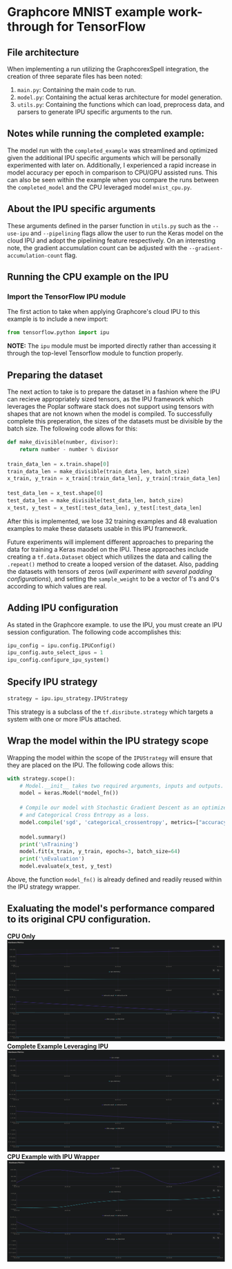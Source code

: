 # Graphcore MNIST example work-through for TensorFlow

## File architecture

When implementing a run utilizing the GraphcorexSpell integration, the creation of three separate files has been noted:
1. `main.py`: Containing the main code to run.
2. `model.py`: Containing the actual keras architecture for model generation.
3. `utils.py`: Containing the functions which can load, preprocess data, and parsers to generate IPU specific arguments to the run.

## Notes while running the completed example:

The model run with the `completed_example` was streamlined and optimized given the additional IPU specific arguments which will be personally experimented with later on.
Additionally, I experienced a rapid increase in model accuracy per epoch in comparison to CPU/GPU assisted runs. This can also be seen within the example when you compare the runs between the `completed_model` and the CPU leveraged model `mnist_cpu.py`.

## About the IPU specific arguments

These arguments defined in the parser function in `utils.py` such as the `--use-ipu` and `--pipelining` flags allow the user to run the Keras model on the cloud IPU and adopt the pipelining feature respectively. On an interesting note, the gradient accumulation count can be adjusted with the `--gradient-accumulation-count` flag.

## Running the CPU example on the IPU

### Import the TensorFlow IPU module
The first action to take when applying Graphcore's cloud IPU to this example is to include a new import:
```python
from tensorflow.python import ipu
```
**NOTE:** The `ipu` module must be imported directly rather than accessing it through the top-level Tensorflow module to function properly.

## Preparing the dataset
The next action to take is to prepare the dataset in a fashion where the IPU can recieve appropriately sized tensors, as the IPU framework which leverages the Poplar software stack does not support using tensors with shapes that are not known when the model is compiled. To successfully complete this preperation, the sizes of the datasets must be divisible by the batch size. The following code allows for this:
```python
def make_divisible(number, divisor):
    return number - number % divisor
    
train_data_len = x.train.shape[0]
train_data_len = make_divisible(train_data_len, batch_size)
x_train, y_train = x_train[:train_data_len], y_train[:train_data_len]

test_data_len = x_test.shape[0]
test_data_len = make_divisible(test_data_len, batch_size)
x_test, y_test = x_test[:test_data_len], y_test[:test_data_len]
```
After this is implemented, we lose 32 training examples and 48 evaluation examples to make these datasets usable in this IPU framework.

Future experiments will implement different approaches to preparing the data for training a Keras maodel on the IPU. These approaches include creating a `tf.data.Dataset` object which utilizes the data and calling the `.repeat()` method to create a looped version of the dataset. Also, padding the datasets with tensors of zeros (_will experiment with several padding configurations_), and setting the `sample_weight` to be a vector of 1's and 0's according to which values are real.

## Adding IPU configuration

As stated in the Graphcore example. to use the IPU, you must create an IPU session configuration. The following code accomplishes this:
```python
ipu_config = ipu.config.IPUConfig()
ipu_config.auto_select_ipus = 1
ipu_config.configure_ipu_system()
```
## Specify IPU strategy
```python
strategy = ipu.ipu_strategy.IPUStrategy
```
This strategy is a subclass of the `tf.disribute.strategy` which targets a system with one or more IPUs attached.

## Wrap the model within the IPU strategy scope

Wrapping the model within the scope of the `IPUStrategy` will ensure that they are placed on the IPU. The following code allows this:
```python
with strategy.scope():
    # Model.__init__ takes two required arguments, inputs and outputs.
    model = keras.Model(*model_fn())

    # Compile our model with Stochastic Gradient Descent as an optimizer
    # and Categorical Cross Entropy as a loss.
    model.compile('sgd', 'categorical_crossentropy', metrics=["accuracy"])

    model.summary()
    print('\nTraining')
    model.fit(x_train, y_train, epochs=3, batch_size=64)
    print('\nEvaluation')
    model.evaluate(x_test, y_test)
```
Above, the function `model_fn()` is already defined and readily reused within the IPU strategy wrapper.

## Exaluating the model's performance compared to its original CPU configuration.
**CPU Only**
![CPU only](https://github.com/UmbertoFasci/GraphcoreTF-Examples_Experiments/blob/main/GraphcoreMNISTExmpAssets/HardwareMetricsCPU.png)
**Complete Example Leveraging IPU**
![Complete Example IPU Leveraged](https://github.com/UmbertoFasci/GraphcoreTF-Examples_Experiments/blob/main/GraphcoreMNISTExmpAssets/HardwareMetricsComplete.png)
**CPU Example with IPU Wrapper**
![CPU example with IPU Wrapper](https://github.com/UmbertoFasci/GraphcoreTF-Examples_Experiments/blob/main/GraphcoreMNISTExmpAssets/HardwareMetricsIPU_no_parser_functions.png)

